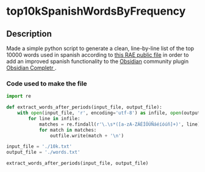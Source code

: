 # top10kSpanishWordsByFrequency  
## Description  
Made a simple python script to generate a clean, line-by-line list of the top 10000 words used in spanish according to [this RAE public file](https://corpus.rae.es/frec/10000_formas.TXT) in order to add an improved spanish functionality to the [Obsidian](https://obsidian.md/) community plugin [Obsidian Completr ](https://github.com/tth05/obsidian-completr).  

### Code used to make the file
```Python
import re

def extract_words_after_periods(input_file, output_file):
    with open(input_file, 'r', encoding='utf-8') as infile, open(output_file, 'w', encoding='utf-8') as outfile:
        for line in infile:
            matches = re.findall(r'\.\s*([a-zA-ZÁÉÍÓÚÑáéíóúñ]+)', line)
            for match in matches:
                outfile.write(match + '\n')

input_file = './10k.txt'
output_file = './words.txt'

extract_words_after_periods(input_file, output_file)
```

